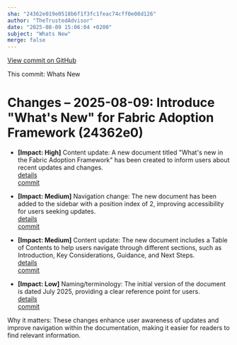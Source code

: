 ```yaml
---
sha: "24362e019e0518b6f1f3fc1feac74cff0e08d126"
author: "TheTrustedAdvisor"
date: "2025-08-09 15:06:04 +0200"
subject: "Whats New"
merge: false
---
```


[View commit on GitHub](https://github.com/TheTrustedAdvisor/FabricAdoptionFramework/commit/24362e019e0518b6f1f3fc1feac74cff0e08d126)

This commit: Whats New

# Changes – 2025-08-09: Introduce "What's New" for Fabric Adoption Framework (24362e0)

- **[Impact: High]** Content update: A new document titled "What's new in the Fabric Adoption Framework" has been created to inform users about recent updates and changes.  
   [details](/docs/about/changes/2025-08-09-whats-new)  
   [commit](https://github.com/TheTrustedAdvisor/FabricAdoptionFramework/commit/24362e019e0518b6f1f3fc1feac74cff0e08d126)  

- **[Impact: Medium]** Navigation change: The new document has been added to the sidebar with a position index of 2, improving accessibility for users seeking updates.  
   [details](/docs/about/changes/2025-08-09-whats-new)  
   [commit](https://github.com/TheTrustedAdvisor/FabricAdoptionFramework/commit/24362e019e0518b6f1f3fc1feac74cff0e08d126)  

- **[Impact: Medium]** Content update: The new document includes a Table of Contents to help users navigate through different sections, such as Introduction, Key Considerations, Guidance, and Next Steps.  
   [details](/docs/about/changes/2025-08-09-whats-new)  
   [commit](https://github.com/TheTrustedAdvisor/FabricAdoptionFramework/commit/24362e019e0518b6f1f3fc1feac74cff0e08d126)  

- **[Impact: Low]** Naming/terminology: The initial version of the document is dated July 2025, providing a clear reference point for users.  
   [details](/docs/about/changes/2025-08-09-whats-new)  
   [commit](https://github.com/TheTrustedAdvisor/FabricAdoptionFramework/commit/24362e019e0518b6f1f3fc1feac74cff0e08d126)  

Why it matters: These changes enhance user awareness of updates and improve navigation within the documentation, making it easier for readers to find relevant information.
